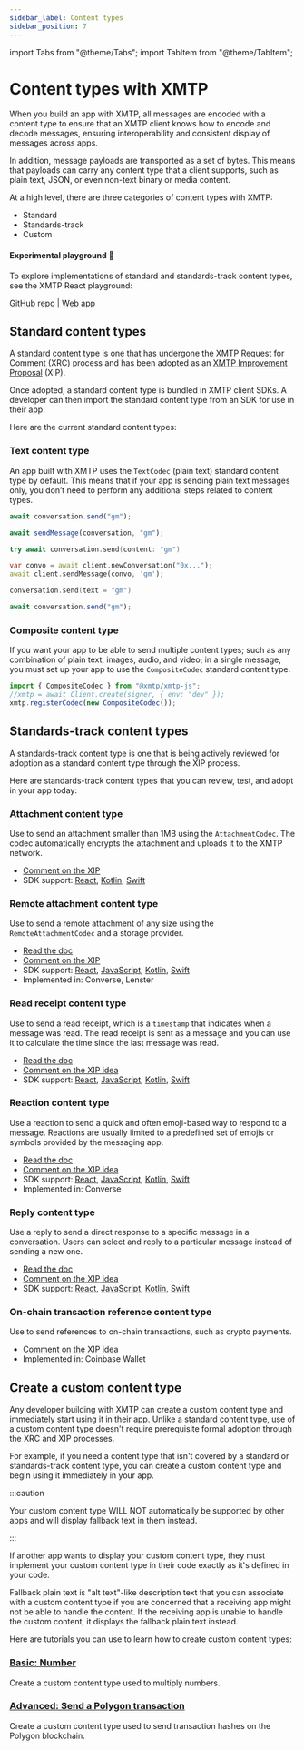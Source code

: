```yaml
---
sidebar_label: Content types
sidebar_position: 7
---
```


import Tabs from "@theme/Tabs";
import TabItem from "@theme/TabItem";

# Content types with XMTP

When you build an app with XMTP, all messages are encoded with a content type to ensure that an XMTP client knows how to encode and decode messages, ensuring interoperability and consistent display of messages across apps.

In addition, message payloads are transported as a set of bytes. This means that payloads can carry any content type that a client supports, such as plain text, JSON, or even non-text binary or media content.

At a high level, there are three categories of content types with XMTP:

- Standard
- Standards-track
- Custom

#### Experimental playground 🎲

To explore implementations of standard and standards-track content types, see the XMTP React playground:

[GitHub repo](https://github.com/xmtp/xmtp-react-playground) | [Web app](https://xmtp.github.io/xmtp-react-playground/#/new)

## Standard content types

A standard content type is one that has undergone the XMTP Request for Comment (XRC) process and has been adopted as an [XMTP Improvement Proposal](https://github.com/xmtp/XIPs#readme) (XIP).

Once adopted, a standard content type is bundled in XMTP client SDKs. A developer can then import the standard content type from an SDK for use in their app.

Here are the current standard content types:

### Text content type

An app built with XMTP uses the `TextCodec` (plain text) standard content type by default. This means that if your app is sending plain text messages only, you don’t need to perform any additional steps related to content types.

<Tabs groupId="sdk-langs">
<TabItem value="js" label="JavaScript"  attributes={{className: "js_tab"}}>

```jsx
await conversation.send("gm");
```

</TabItem>
<TabItem value="react" label="React"  attributes={{className: "react_tab"}}>

```jsx
await sendMessage(conversation, "gm");
```

</TabItem>
<TabItem value="swift" label="Swift"  attributes={{className: "swift_tab"}}>

```swift
try await conversation.send(content: "gm")
```

</TabItem>
<TabItem value="dart" label="Dart"  attributes={{className: "dart_tab"}}>

```dart
var convo = await client.newConversation("0x...");
await client.sendMessage(convo, 'gm');
```

</TabItem>
<TabItem value="kotlin" label="Kotlin"  attributes={{className: "kotlin_tab"}}>

```kotlin
conversation.send(text = "gm")
```

</TabItem>
<TabItem value="rn" label="React Native"  attributes={{className: "rn_tab"}}>

```jsx
await conversation.send("gm");
```

</TabItem>
</Tabs>

### Composite content type

If you want your app to be able to send multiple content types; such as any combination of plain text, images, audio, and video; in a single message, you must set up your app to use the `CompositeCodec` standard content type.

<Tabs groupId="sdk-langs">
<TabItem value="js" label="JavaScript"  attributes={{className: "js_tab"}}>

```jsx
import { CompositeCodec } from "@xmtp/xmtp-js";
//xmtp = await Client.create(signer, { env: "dev" });
xmtp.registerCodec(new CompositeCodec());
```

</TabItem></Tabs>

## Standards-track content types

A standards-track content type is one that is being actively reviewed for adoption as a standard content type through the XIP process.

Here are standards-track content types that you can review, test, and adopt in your app today:

### Attachment content type

Use to send an attachment smaller than 1MB using the `AttachmentCodec`. The codec automatically encrypts the attachment and uploads it to the XMTP network.

<!-- - [Read the doc](/docs/content-types/attachment)-->

- [Comment on the XIP](https://github.com/xmtp/XIPs/blob/main/XIPs/xip-15-attachment-content-type.md)
- SDK support: [React](https://github.com/xmtp/xmtp-web/tree/8a248eab168eba494909d7215cffba9d50c1f87c/packages/react-sdk/src/helpers/caching/contentTypes), [Kotlin](https://github.com/xmtp/xmtp-android/tree/main/library/src/main/java/org/xmtp/android/library/codecs), [Swift](https://github.com/xmtp/xmtp-ios/tree/main/Sources/XMTP/Codecs)

### Remote attachment content type

Use to send a remote attachment of any size using the `RemoteAttachmentCodec` and a storage provider.

- [Read the doc](/docs/build/messages/remote-attachment)
- [Comment on the XIP](https://github.com/xmtp/XIPs/blob/main/XIPs/xip-17-remote-attachment-content-type-proposal.md)
- SDK support: [React](https://github.com/xmtp/xmtp-web/tree/8a248eab168eba494909d7215cffba9d50c1f87c/packages/react-sdk/src/helpers/caching/contentTypes), [JavaScript](https://github.com/xmtp/xmtp-js-content-types/tree/363e82c894f5a4436c5617b1c0424bab574b27c0/packages), [Kotlin](https://github.com/xmtp/xmtp-android/tree/main/library/src/main/java/org/xmtp/android/library/codecs), [Swift](https://github.com/xmtp/xmtp-ios/tree/main/Sources/XMTP/Codecs)
- Implemented in: Converse, Lenster

### Read receipt content type

Use to send a read receipt, which is a `timestamp` that indicates when a message was read. The read receipt is sent as a message and you can use it to calculate the time since the last message was read.

- [Read the doc](/docs/build/messages/read-receipt)
- [Comment on the XIP idea](https://github.com/orgs/xmtp/discussions/43)
- SDK support: [React](https://github.com/xmtp/xmtp-web/tree/8a248eab168eba494909d7215cffba9d50c1f87c/packages/react-sdk/src/helpers/caching/contentTypes), [JavaScript](https://github.com/xmtp/xmtp-js-content-types/tree/363e82c894f5a4436c5617b1c0424bab574b27c0/packages), [Kotlin](https://github.com/xmtp/xmtp-android/tree/main/library/src/main/java/org/xmtp/android/library/codecs), [Swift](https://github.com/xmtp/xmtp-ios/tree/main/Sources/XMTP/Codecs)

### Reaction content type

Use a reaction to send a quick and often emoji-based way to respond to a message. Reactions are usually limited to a predefined set of emojis or symbols provided by the messaging app.

- [Read the doc](/docs/build/messages/reaction)
- [Comment on the XIP idea](https://community.xmtp.org/t/proposal-for-emoji-reactions-content-type/499/1)
- SDK support: [React](https://github.com/xmtp/xmtp-web/tree/8a248eab168eba494909d7215cffba9d50c1f87c/packages/react-sdk/src/helpers/caching/contentTypes), [JavaScript](https://github.com/xmtp/xmtp-js-content-types/tree/363e82c894f5a4436c5617b1c0424bab574b27c0/packages), [Kotlin](https://github.com/xmtp/xmtp-android/tree/main/library/src/main/java/org/xmtp/android/library/codecs), [Swift](https://github.com/xmtp/xmtp-ios/tree/main/Sources/XMTP/Codecs)
- Implemented in: Converse

### Reply content type

Use a reply to send a direct response to a specific message in a conversation. Users can select and reply to a particular message instead of sending a new one.

- [Read the doc](/docs/build/messages/reply)
- [Comment on the XIP idea](https://github.com/orgs/xmtp/discussions/35)
- SDK support: [React](https://github.com/xmtp/xmtp-web/tree/8a248eab168eba494909d7215cffba9d50c1f87c/packages/react-sdk/src/helpers/caching/contentTypes), [JavaScript](https://github.com/xmtp/xmtp-js-content-types/tree/363e82c894f5a4436c5617b1c0424bab574b27c0/packages), [Kotlin](https://github.com/xmtp/xmtp-android/tree/main/library/src/main/java/org/xmtp/android/library/codecs), [Swift](https://github.com/xmtp/xmtp-ios/tree/main/Sources/XMTP/Codecs)

### On-chain transaction reference content type

Use to send references to on-chain transactions, such as crypto payments.

- [Comment on the XIP idea](https://github.com/orgs/xmtp/discussions/37)
- Implemented in: Coinbase Wallet

## Create a custom content type

Any developer building with XMTP can create a custom content type and immediately start using it in their app. Unlike a standard content type, use of a custom content type doesn't require prerequisite formal adoption through the XRC and XIP processes.

For example, if you need a content type that isn't covered by a standard or standards-track content type, you can create a custom content type and begin using it immediately in your app.

:::caution

Your custom content type WILL NOT automatically be supported by other apps and will display fallback text in them instead.

:::

If another app wants to display your custom content type, they must implement your custom content type in their code exactly as it's defined in your code.

Fallback plain text is "alt text"-like description text that you can associate with a custom content type if you are concerned that a receiving app might not be able to handle the content. If the receiving app is unable to handle the custom content, it displays the fallback plain text instead.

Here are tutorials you can use to learn how to create custom content types:

### [Basic: Number](/docs/build/messages/custom)

Create a custom content type used to multiply numbers.

### [Advanced: Send a Polygon transaction](/docs/tutorials/custom-ct)

Create a custom content type used to send transaction hashes on the Polygon blockchain.
